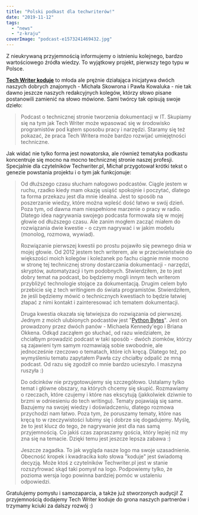 ```yaml
---
title: "Polski podkast dla techwriterów!"
date: "2019-11-12"
tags:
  - "news"
  - "z-kraju"
coverImage: "podcast-e1573241469432.jpg"
---
```


Z nieukrywaną przyjemnością informujemy o istnieniu kolejnego, bardzo
wartościowego źródła wiedzy. To wyjątkowy projekt, pierwszy tego typu w Polsce.

[**Tech Writer koduje**](https://techwriterkoduje.pl/) to młoda ale prężnie
działająca inicjatywa dwóch naszych dobrych znajomych - Michała Skowrona i Pawła
Kowaluka - nie tak dawno jeszcze naszych redakcyjnych kolegów, którzy słowo
pisane postanowili zamienić na słowo mówione. Sami twórcy tak opisują swoje
dzieło:

> Podcast o technicznej stronie tworzenia dokumentacji w IT. Skupiamy się na tym
> jak Tech Writer może wpasować się w środowisko programistów pod kątem sposobu
> pracy i narzędzi. Staramy się też pokazać, że praca Tech Writera może bardzo
> rozwijać umiejętności techniczne.

Jak widać nie tylko forma jest nowatorska, ale również tematyka podkastu
koncentruje się mocno na mocno technicznej stronie naszej profesji. Specjalnie
dla czytelników Techwriter.pl, Michał przygotował krótki tekst o genezie
powstania projektu i o tym jak funkcjonuje:

> Od dłuższego czasu słucham nałogowo podcastów. Ciągle jestem w ruchu, rzadko
> kiedy mam okazję usiąść spokojnie i poczytać, dlatego ta forma przekazu jest
> dla mnie idealna. Jest to sposób na poszerzanie wiedzy, które można wpleść
> dość łatwo w swój dzień. Poza tym, od dawna mam niespełnione marzenie o pracy
> w radio. Dlatego idea nagrywania swojego podcasta formowała się w mojej głowie
> od dłuższego czasu. Ale zanim mogłem zacząć miałem do rozwiązania dwie
> kwestie - o czym nagrywać i w jakim modelu (monolog, rozmowa, wywiad).
>
> Rozwiązanie pierwszej kwestii po prostu pojawiło się pewnego dnia w mojej
> głowie. Od 2012 jestem tech writerem, ale w przeciwieństwie do większości
> moich kolegów i koleżanek po fachu ciągnie mnie mocno w stronę tej technicznej
> strony dostarczania dokumentacji - narzędzi, skryptów, automatyzacji i tym
> podobnych. Stwierdziłem, że to jest dobry temat na podcast, bo będziemy mogli
> innym tech writerom przybliżyć technologie stojące za dokumentacją. Drugim
> celem było przebicie się z tech writingiem do świata programistów.
> Stwierdziłem, że jeśli będziemy mówić o technicznych kwestiach to będzie
> łatwiej złapać z nimi kontakt i zainteresować ich tematem dokumentacji.
>
> Druga kwestia okazała się łatwiejsza do rozwiązania od pierwszej. Jednym z
> moich ulubionych podcastów jest "[Python Bytes](https://pythonbytes.fm/)".
> Jest on prowadzony przez dwóch panów - Michaela Kennedy'ego i Briana Okkena.
> Odkąd zacząłem go słuchać, od razu wiedziałem, że chciałbym prowadzić podcast
> w taki sposób - dwóch ziomków, którzy są zajawieni tym samym rozmawiają sobie
> swobodnie, ale jednocześnie rzeczowo o tematach, które ich kręcą. Dlatego też,
> po wymyśleniu tematu zapytałem Pawła czy chciałby odpalić ze mną podcast. Od
> razu się zgodził co mnie bardzo ucieszyło. I maszyna ruszyła :)
>
> Do odcinków nie przygotowujemy się szczegółowo. Ustalamy tylko temat i główne
> obszary, na których chcemy się skupić. Rozmawiamy o rzeczach, które czujemy i
> które nas ekscytują (jakkolwiek dziwnie to brzmi w odniesieniu do tech
> writingu). Tematy pojawiają się same. Bazujemy na swojej wiedzy i
> doświadczeniu, dlatego rozmowa przychodzi nam łatwo. Poza tym, że poruszamy
> tematy, które nas kręcą to w rzeczywistości lubimy się i dobrze się
> dogadujemy. Myślę, że to jest klucz do tego, że nagrywanie jest dla nas samą
> przyjemnością. Co jakiś czas zapraszamy gościa, który lepiej niż my zna się na
> temacie. Dzięki temu jest jeszcze lepsza zabawa :)
>
> Jeszcze zagadka. To jak wygląda nasze logo ma swoje uzasadnienie. Obecność
> kropek i kwadracika koło słowa "koduje" jest świadomą decyzją. Może ktoś z
> czytelników Techwriter.pl jest w stanie rozszyfrować skąd taki pomysł na logo.
> Podpowiemy tylko, że pozioma wersja logo powinna bardziej pomóc w ustaleniu
> odpowiedzi.

Gratulujemy pomysłu i samozaparcia, a także już stworzonych audycji! Z
przyjemnością dodajemy Tech Writer koduje do grona naszych partnerów i trzymamy
kciuki za dalszy rozwój :)
